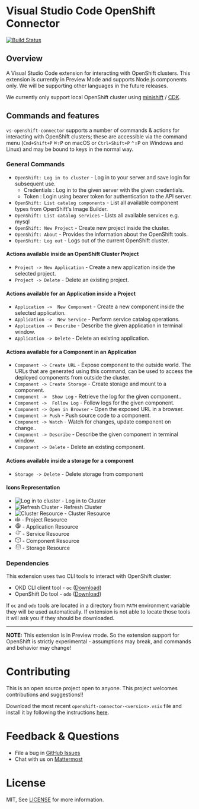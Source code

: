 # Visual Studio Code OpenShift Connector

[![Build Status](https://travis-ci.org/redhat-developer/vscode-openshift-tools.svg?branch=master)](https://travis-ci.org/redhat-developer/vscode-openshift-tools)

## Overview

A Visual Studio Code extension for interacting with OpenShift clusters. This extension is currently in Preview Mode and supports Node.js components only. We will be supporting other languages in the future releases.

We currently only support local OpenShift cluster using [minishift](https://github.com/minishift/minishift/releases) / [CDK](https://developers.redhat.com/products/cdk/download/).

## Commands and features

`vs-openshift-connector` supports a number of commands & actions for interacting with OpenShift clusters; these are accessible via the command menu (`Cmd+Shift+P` <kbd>⌘⇧P</kbd> on macOS or `Ctrl+Shift+P` <kbd>⌃⇧P</kbd> on Windows and Linux) and may be bound to keys in the normal way.

### General Commands

* `OpenShift: Log in to cluster` - Log in to your server and save login for subsequent use.
    * Credentials : Log in to the given server with the given credentials.
    * Token : Login using bearer token for authentication to the API server.
* `OpenShift: List catalog components` - List all available component types from OpenShift's Image Builder.
* `OpenShift: List catalog services` - Lists all available services e.g. mysql
* `OpenShift: New Project` - Create new project inside the cluster.
* `OpenShift: About` - Provides the information about the OpenShift tools.
* `OpenShift: Log out` - Logs out of the current OpenShift cluster.

#### Actions available inside an OpenShift Cluster Project

   * `Project -> New Application` - Create a new application inside the selected project.
   * `Project -> Delete` - Delete an existing project.

#### Actions available for an Application inside a Project

   * `Application ->  New Component` - Create a new component inside the selected application. 
   * `Application ->  New Service` - Perform service catalog operations.
   * `Application -> Describe` - Describe the given application in terminal window.
   * `Application -> Delete` - Delete an existing application.

#### Actions available for a Component in an Application

   * `Component -> Create URL` - Expose component to the outside world. The URLs that are generated using this command, can be used to access the deployed components from outside the cluster.
   * `Component -> Create Storage` - Create storage and mount to a component.
   * `Component ->  Show Log` - Retrieve the log for the given component..
   * `Component ->  Follow Log` - Follow logs for the given component.
   * `Component -> Open in Browser` - Open the exposed URL in a browser.
   * `Component -> Push` - Push source code to a component.
   * `Component -> Watch` - Watch for changes, update component on change..
   * `Component -> Describe` - Describe the given component in terminal window.
   * `Component -> Delete` - Delete an existing component.

#### Actions available inside a storage for a component

   * `Storage -> Delete` - Delete storage from component

#### Icons Representation
* ![Log in to cluster](https://github.com/redhat-developer/vscode-openshift-tools/blob/master/images/dark/login.png) - Log in to Cluster
* ![Refresh Cluster](https://github.com/redhat-developer/vscode-openshift-tools/blob/master/images/dark/refresh.png) - Refresh Cluster
* ![Cluster Resource](https://github.com/redhat-developer/vscode-openshift-tools/blob/master/images/cluster.png) - Cluster Resource
* ![Project Resource](https://github.com/redhat-developer/vscode-openshift-tools/blob/master/images/project.png) - Project Resource
* ![Application Resource](https://github.com/redhat-developer/vscode-openshift-tools/blob/master/images/application.png) - Application Resource
* ![Service Resource](https://github.com/redhat-developer/vscode-openshift-tools/blob/master/images/service.png) - Service Resource
* ![Component Resource](https://github.com/redhat-developer/vscode-openshift-tools/blob/master/images/component.png) - Component Resource
* ![Storage Resource](https://github.com/redhat-developer/vscode-openshift-tools/blob/master/images/storage.png) - Storage Resource


### Dependencies

This extension uses two CLI tools to interact with OpenShift cluster:
* OKD CLI client tool - `oc` ([Download](https://github.com/openshift/origin/releases))
* OpenShift Do tool - `odo` ([Download](https://github.com/redhat-developer/odo/releases))

If `oc` and `odo` tools are located in a directory from `PATH` environment variable they will be used automatically. 
If extension is not able to locate those tools it will ask you if they should be downloaded.

-----------------------------------------------------------------------------------------------------------------------------------------------------------------------------------

**NOTE:** This extension is in Preview mode. So the extension support for OpenShift is strictly experimental - assumptions may break, and commands and behavior may change!


Contributing
============
This is an open source project open to anyone. This project welcomes contributions and suggestions!!

Download the most recent `openshift-connector-<version>.vsix` file and install it by following the instructions [here](https://code.visualstudio.com/docs/editor/extension-gallery#_install-from-a-vsix). 


Feedback & Questions
====================
* File a bug in [GitHub Issues](https://github.com/redhat-developer/vscode-openshift-tools/issues)
* Chat with us on [Mattermost](https://chat.openshift.io/developers/channels/adapters)


License
===============
MIT, See [LICENSE](LICENSE) for more information.
